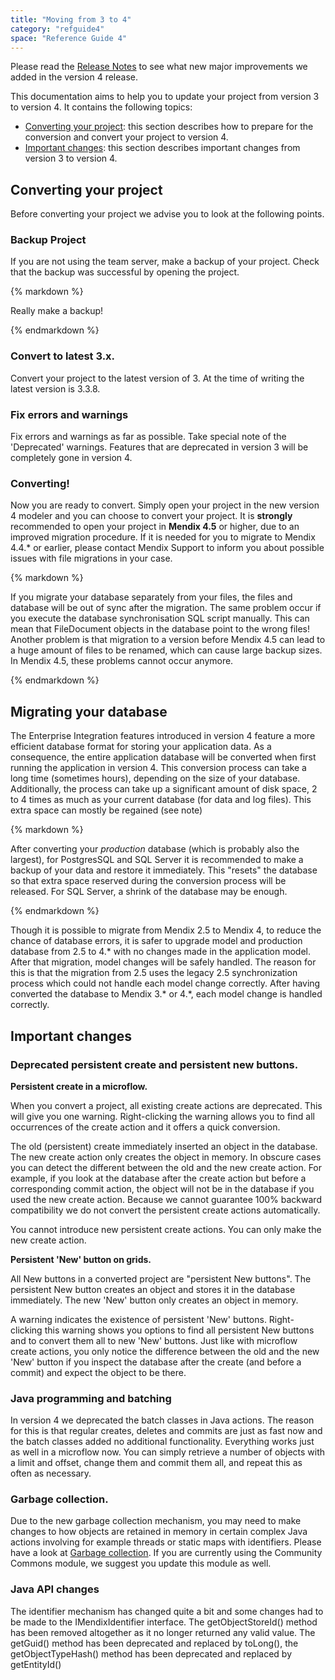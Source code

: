 ```yaml
---
title: "Moving from 3 to 4"
category: "refguide4"
space: "Reference Guide 4"
---
```

Please read the [Release Notes](Release+Notes) to see what new major improvements we added in the version 4 release.

This documentation aims to help you to update your project from version 3 to version 4\. It contains the following topics:

*   [Converting your project](Moving+from+3+to+4): this section describes how to prepare for the conversion and convert your project to version 4.
*   [Important changes](Moving+from+3+to+4): this section describes important changes from version 3 to version 4.

## Converting your project

Before converting your project we advise you to look at the following points.

### Backup Project

If you are not using the team server, make a backup of your project. Check that the backup was successful by opening the project.

<div class="alert alert-success">{% markdown %}

Really make a backup!

{% endmarkdown %}</div>

### Convert to latest 3.x.

Convert your project to the latest version of 3\. At the time of writing the latest version is 3.3.8.

### Fix errors and warnings

Fix errors and warnings as far as possible. Take special note of the 'Deprecated' warnings. Features that are deprecated in version 3 will be completely gone in version 4.

### Converting!

Now you are ready to convert. Simply open your project in the new version 4 modeler and you can choose to convert your project. It is **strongly** recommended to open your project in **Mendix 4.5** or higher, due to an improved migration procedure. If it is needed for you to migrate to Mendix 4.4.* or earlier, please contact Mendix Support to inform you about possible issues with file migrations in your case.

<div class="alert alert-warning">{% markdown %}

If you migrate your database separately from your files, the files and database will be out of sync after the migration. The same problem occur if you execute the database synchronisation SQL script manually. This can mean that FileDocument objects in the database point to the wrong files!
Another problem is that migration to a version before Mendix 4.5 can lead to a huge amount of files to be renamed, which can cause large backup sizes.
In Mendix 4.5, these problems cannot occur anymore.

{% endmarkdown %}</div>

## Migrating your database

The Enterprise Integration features introduced in version 4 feature a more efficient database format for storing your application data. As a consequence, the entire application database will be converted when first running the application in version 4\. This conversion process can take a long time (sometimes hours), depending on the size of your database. Additionally, the process can take up a significant amount of disk space, 2 to 4 times as much as your current database (for data and log files). This extra space can mostly be regained (see note)

<div class="alert alert-warning">{% markdown %}

After converting your _production_ database (which is probably also the largest), for PostgresSQL and SQL Server it is recommended to make a backup of your data and restore it immediately. This "resets" the database so that extra space reserved during the conversion process will be released.
For SQL Server, a shrink of the database may be enough.

{% endmarkdown %}</div>

Though it is possible to migrate from Mendix 2.5 to Mendix 4, to reduce the chance of database errors, it is safer to upgrade model and production database from 2.5 to 4.* with no changes made in the application model. After that migration, model changes will be safely handled. The reason for this is that the migration from 2.5 uses the legacy 2.5 synchronization process which could not handle each model change correctly. After having converted the database to Mendix 3.* or 4.*, each model change is handled correctly.

## Important changes

### Deprecated persistent create and persistent new buttons.

**Persistent create in a microflow.**

When you convert a project, all existing create actions are deprecated. This will give you one warning. Right-clicking the warning allows you to find all occurrences of the create action and it offers a quick conversion.

The old (persistent) create immediately inserted an object in the database. The new create action only creates the object in memory. In obscure cases you can detect the different between the old and the new create action. For example, if you look at the database after the create action but before a corresponding commit action, the object will not be in the database if you used the new create action. Because we cannot guarantee 100% backward compatibility we do not convert the persistent create actions automatically.

You cannot introduce new persistent create actions. You can only make the new create action.

**Persistent 'New' button on grids.**

All New buttons in a converted project are "persistent New buttons". The persistent New button creates an object and stores it in the database immediately. The new 'New' button only creates an object in memory.

A warning indicates the existence of persistent 'New' buttons. Right-clicking this warning shows you options to find all persistent New buttons and to convert them all to new 'New' buttons. Just like with microflow create actions, you only notice the difference between the old and the new 'New' button if you inspect the database after the create (and before a commit) and expect the object to be there.

### Java programming and batching

In version 4 we deprecated the batch classes in Java actions. The reason for this is that regular creates, deletes and commits are just as fast now and the batch classes added no additional functionality. Everything works just as well in a microflow now. You can simply retrieve a number of objects with a limit and offset, change them and commit them all, and repeat this as often as necessary.

### Garbage collection.

Due to the new garbage collection mechanism, you may need to make changes to how objects are retained in memory in certain complex Java actions involving for example threads or static maps with identifiers. Please have a look at [Garbage collection](Garbage+collection). If you are currently using the Community Commons module, we suggest you update this module as well.

### Java API changes

The identifier mechanism has changed quite a bit and some changes had to be made to the IMendixIdentifier interface. The getObjectStoreId() method has been removed altogether as it no longer returned any valid value. The getGuid() method has been deprecated and replaced by toLong(), the getObjectTypeHash() method has been deprecated and replaced by getEntityId()